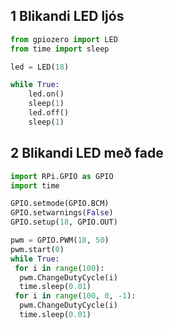 ## 1 Blikandi LED ljós
``` python
from gpiozero import LED
from time import sleep

led = LED(18)

while True:
    led.on()
    sleep(1)
    led.off()
    sleep(1)

```

## 2 Blikandi LED með fade
``` python
import RPi.GPIO as GPIO
import time

GPIO.setmode(GPIO.BCM)
GPIO.setwarnings(False)
GPIO.setup(18, GPIO.OUT)

pwm = GPIO.PWM(18, 50)
pwm.start(0)
while True:
 for i in range(100):
  pwm.ChangeDutyCycle(i)
  time.sleep(0.01)
 for i in range(100, 0, -1):
  pwm.ChangeDutyCycle(i)
  time.sleep(0.01)
```
